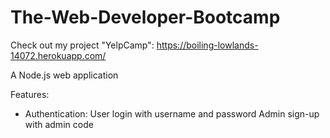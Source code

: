 # The-Web-Developer-Bootcamp

Check out my project "YelpCamp":
https://boiling-lowlands-14072.herokuapp.com/

A Node.js web application

Features:
  - Authentication:
      User login with username and password
      Admin sign-up with admin code
      

